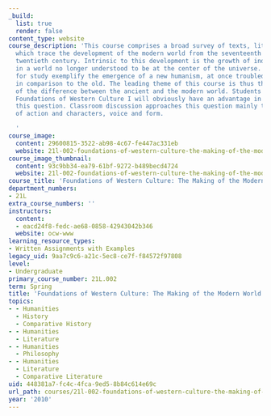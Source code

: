 ```yaml
---
_build:
  list: true
  render: false
content_type: website
course_description: 'This course comprises a broad survey of texts, literary and philosophical,
  which trace the development of the modern world from the seventeenth to the early
  twentieth century. Intrinsic to this development is the growth of individualism
  in a world no longer understood to be at the center of the universe. The texts chosen
  for study exemplify the emergence of a new humanism, at once troubled and dynamic
  in comparison to the old. The leading theme of this course is thus the question
  of the difference between the ancient and the modern world. Students who have taken
  Foundations of Western Culture I will obviously have an advantage in dealing with
  this question. Classroom discussion approaches this question mainly through consideration
  of action and characters, voice and form.

  '
course_image:
  content: 29600815-3522-ab98-4c67-fe447ac331eb
  website: 21l-002-foundations-of-western-culture-the-making-of-the-modern-world-spring-2010
course_image_thumbnail:
  content: 93c9bb34-ea79-61bf-9272-b489becd4724
  website: 21l-002-foundations-of-western-culture-the-making-of-the-modern-world-spring-2010
course_title: 'Foundations of Western Culture: The Making of the Modern World '
department_numbers:
- 21L
extra_course_numbers: ''
instructors:
  content:
  - eacd24f8-fedc-ae68-0858-42943042b346
  website: ocw-www
learning_resource_types:
- Written Assignments with Examples
legacy_uid: 9aa7c9c6-a21c-5ec8-ce7f-f84572f97808
level:
- Undergraduate
primary_course_number: 21L.002
term: Spring
title: 'Foundations of Western Culture: The Making of the Modern World '
topics:
- - Humanities
  - History
  - Comparative History
- - Humanities
  - Literature
- - Humanities
  - Philosophy
- - Humanities
  - Literature
  - Comparative Literature
uid: 448381a7-fc4c-4fca-9ed5-8b84c614e69c
url_path: courses/21l-002-foundations-of-western-culture-the-making-of-the-modern-world-spring-2010
year: '2010'
---
```

